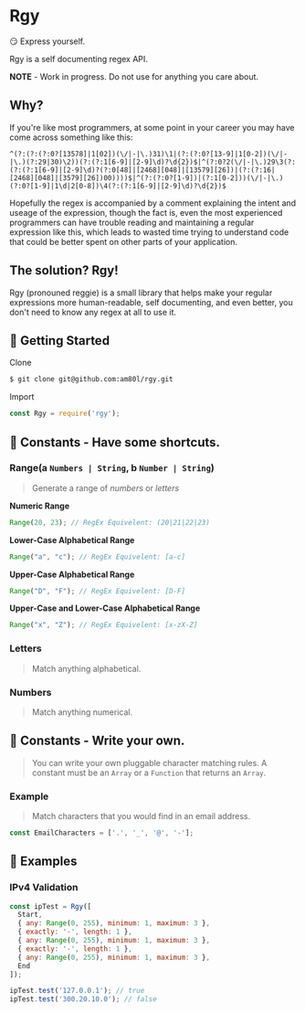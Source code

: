 # Rgy
 :smirk: Express yourself.
 
 Rgy is a self documenting regex API.
 
 **NOTE** - Work in progress. Do not use for anything you care about.
 
 ## Why?
If you're like most programmers, at some point in your career you may have come across something like this: 

```^(?:(?:(?:0?[13578]|1[02])(\/|-|\.)31)\1|(?:(?:0?[13-9]|1[0-2])(\/|-|\.)(?:29|30)\2))(?:(?:1[6-9]|[2-9]\d)?\d{2})$|^(?:0?2(\/|-|\.)29\3(?:(?:(?:1[6-9]|[2-9]\d)?(?:0[48]|[2468][048]|[13579][26])|(?:(?:16|[2468][048]|[3579][26])00))))$|^(?:(?:0?[1-9])|(?:1[0-2]))(\/|-|\.)(?:0?[1-9]|1\d|2[0-8])\4(?:(?:1[6-9]|[2-9]\d)?\d{2})$```

Hopefully the regex is accompanied by a comment explaining the intent and useage of the expression, though the fact is, even the most experienced programmers can have trouble reading and maintaining a regular expression like this, which leads to wasted time trying to understand code that could be better spent on other parts of your application. 

## The solution? Rgy!

Rgy (pronouned reggie) is a small library that helps make your regular expressions more human-readable, self documenting, and even better, you don't need to know any regex at all to use it.

## :scroll: Getting Started

Clone
```sh
$ git clone git@github.com:am80l/rgy.git
```

Import
```js
const Rgy = require('rgy');
```

## :scroll: Constants - Have some shortcuts.

### Range(a `Numbers | String`, b `Number | String`)
> Generate a range of *numbers* or *letters*

**Numeric Range**
```js
Range(20, 23); // RegEx Equivelent: (20|21|22|23)
```

**Lower-Case Alphabetical Range**
```js
Range("a", "c"); // RegEx Equivelent: [a-c]
```

**Upper-Case Alphabetical Range**
```js
Range("D", "F"); // RegEx Equivelent: [D-F]
```

**Upper-Case and Lower-Case Alphabetical Range**
```js
Range("x", "Z"); // RegEx Equivelent: [x-zX-Z]
```

### Letters
> Match anything alphabetical.

### Numbers
> Match anything numerical.

## :scroll: Constants - Write your own.
> You can write your own pluggable character matching rules. A constant must be an `Array` or a `Function` that returns an `Array`.

### Example
> Match characters that you would find in an email address.
```js
const EmailCharacters = ['.', '_', '@', '-'];
```

## :scroll: Examples

### IPv4 Validation
```js
const ipTest = Rgy([
  Start,
  { any: Range(0, 255), minimum: 1, maximum: 3 },
  { exactly: '-', length: 1 },
  { any: Range(0, 255), minimum: 1, maximum: 3 },
  { exactly: '-', length: 1 },
  { any: Range(0, 255), minimum: 1, maximum: 3 },
  End
]);

ipTest.test('127.0.0.1'); // true
ipTest.test('300.20.10.0'); // false
```
